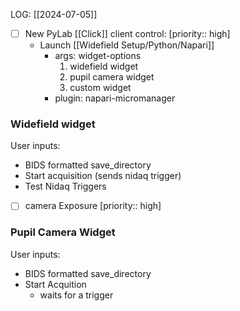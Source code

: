 LOG: [[2024-07-05]]

- [ ] New PyLab [[Click]] client control:  [priority:: high]
	- Launch [[Widefield Setup/Python/Napari]]
		- args: widget-options
			1. widefield widget
			2. pupil camera widget
			3. custom widget
		- plugin: napari-micromanager
### Widefield widget
User inputs:
- BIDS formatted save_directory
- Start acquisition (sends nidaq trigger)
- Test Nidaq Triggers
- [ ] camera Exposure  [priority:: high]

### Pupil Camera Widget
User inputs:
- BIDS formatted save_directory
- Start Acquition
	- waits for a trigger